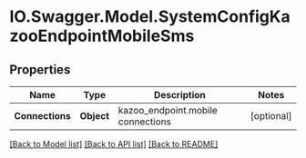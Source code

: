 # IO.Swagger.Model.SystemConfigKazooEndpointMobileSms
## Properties

Name | Type | Description | Notes
------------ | ------------- | ------------- | -------------
**Connections** | **Object** | kazoo_endpoint.mobile connections | [optional] 

[[Back to Model list]](../README.md#documentation-for-models) [[Back to API list]](../README.md#documentation-for-api-endpoints) [[Back to README]](../README.md)

